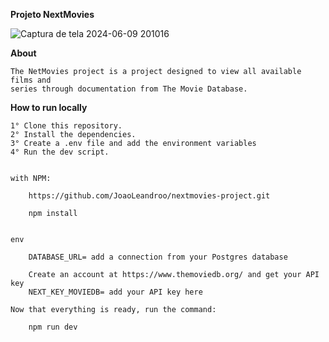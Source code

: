 **Projeto NextMovies**

![Captura de tela 2024-06-09 201016](https://github.com/JoaoLeandroo/nextmovies-project/assets/112579083/3dc443f9-c1fd-4c4c-aa1d-41c486cd0422)


**About**

    The NetMovies project is a project designed to view all available films and 
    series through documentation from The Movie Database.

**How to run locally**

    1° Clone this repository.
    2° Install the dependencies.
    3° Create a .env file and add the environment variables
    4° Run the dev script.


    with NPM:

        https://github.com/JoaoLeandroo/nextmovies-project.git
        
        npm install

    
    env

        DATABASE_URL= add a connection from your Postgres database

        Create an account at https://www.themoviedb.org/ and get your API key
        NEXT_KEY_MOVIEDB= add your API key here

    Now that everything is ready, run the command:
        
        npm run dev


